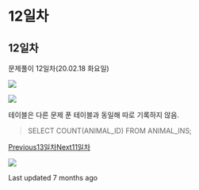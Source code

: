 # 12일차

## 12일차

문제풀이 12일차(20.02.18 화요일)

![](https://gblobscdn.gitbook.com/assets%2F-Lx\_BnLKbqvAkZAteaNW%2F-M0MHVsLbAOLERhi2jGg%2F-M0MS3OjTieJknCjm2G1%2Fimage.png?alt=media\&token=4b60d5af-74ca-45f0-9b33-bafe320973bc)

![](https://gblobscdn.gitbook.com/assets%2F-Lx\_BnLKbqvAkZAteaNW%2F-M0MHVsLbAOLERhi2jGg%2F-M0MS69bAPbmjgHsGD\_J%2Fimage.png?alt=media\&token=048d30f9-b6c1-4de1-aca8-4d689ec492a8)

테이블은 다른 문제 푼 테이블과 동일해 따로 기록하지 않음.

> SELECT COUNT(ANIMAL\_ID) FROM ANIMAL\_INS;

[Previous13일차](13.md)[Next11일차](11.md)

![](https://avatars1.githubusercontent.com/u/58247170?v=4)

Last updated 7 months ago
